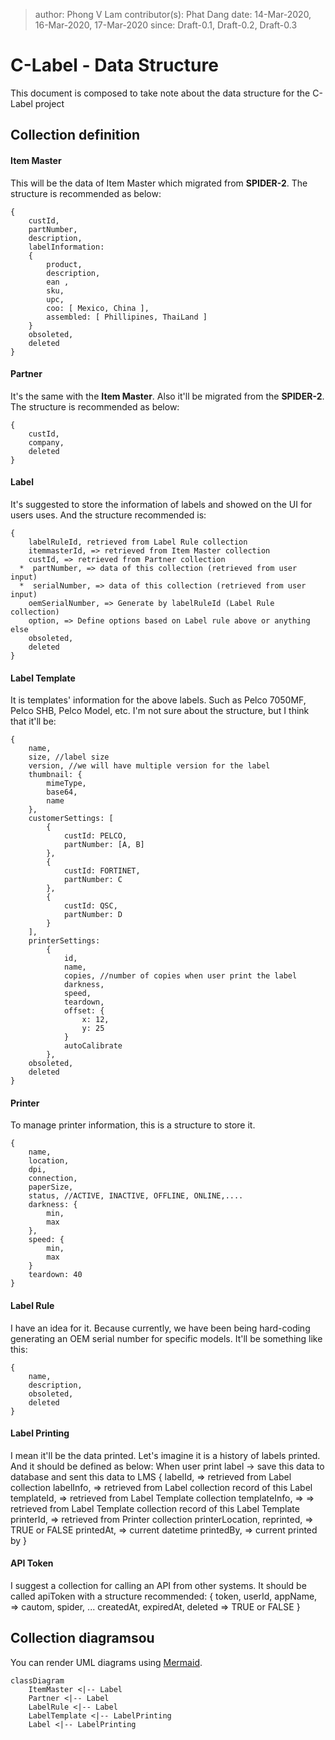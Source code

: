 > author: Phong V Lam
> contributor(s): Phat Dang
> date: 14-Mar-2020, 16-Mar-2020, 17-Mar-2020
> since: Draft-0.1, Draft-0.2, Draft-0.3

# C-Label - Data Structure

This document is composed to take note about the data structure for the C-Label project


## Collection definition
#### Item Master
This will be the data of Item Master which migrated from **SPIDER-2**.
The structure is recommended as below:

    {
		custId,
	    partNumber,
	    description,
	    labelInformation: 
	    {
			product,
			description,
			ean ,
			sku, 
			upc, 
			coo: [ Mexico, China ],
			assembled: [ Phillipines, ThaiLand ]
		}
		obsoleted,
		deleted
    }

#### Partner
It's the same with the **Item Master**. Also it'll be migrated from the **SPIDER-2**.
The structure is recommended as below:

    {
		custId,
		company,
		deleted
	}

#### Label
It's suggested to store the information of labels and showed on the UI for users uses. And the structure recommended is:

    {
	    labelRuleId, retrieved from Label Rule collection
	    itemmasterId, => retrieved from Item Master collection
	    custId, => retrieved from Partner collection
	  *  partNumber, => data of this collection (retrieved from user input)
	  *  serialNumber, => data of this collection (retrieved from user input)
	    oemSerialNumber, => Generate by labelRuleId (Label Rule collection)
		option, => Define options based on Label rule above or anything else
	    obsoleted,
	    deleted
    }

#### Label Template
It is templates' information for the above labels. Such as Pelco 7050MF, Pelco SHB, Pelco Model, etc.
I'm not sure about the structure, but I think that it'll be:

    {
	    name,
		size, //label size
		version, //we will have multiple version for the label 
		thumbnail: {
			mimeType,
			base64,
			name
		},
		customerSettings: [
			{
				custId: PELCO, 
				partNumber: [A, B]
			},
			{
				custId: FORTINET,
				partNumber: C
			},
			{
				custId: QSC,
				partNumber: D
			}
		],
		printerSettings: 
			{
				id,
				name,
				copies, //number of copies when user print the label
				darkness,
				speed,
				teardown,
				offset: {
					x: 12,
					y: 25
				}
				autoCalibrate 
			},
		obsoleted,
		deleted
    }

#### Printer
To manage printer information, this is a structure to store it.

	{
		name,
		location,
		dpi,
		connection,
		paperSize,
		status, //ACTIVE, INACTIVE, OFFLINE, ONLINE,....
		darkness: {
			min,
			max
		},
		speed: {
			min,
			max
		}
		teardown: 40
	}

#### Label Rule
I have an idea for it. Because currently, we have been being hard-coding generating an OEM serial number for specific models.
It'll be something like this:

    {
	    name,
	    description,
	    obsoleted,
	    deleted
    }

#### Label Printing
I mean it'll be the data printed. Let's imagine it is a history of labels printed. And it should be defined as below:
When user print label -> save this data to database and sent this data to LMS
    {
	    labelId, => retrieved from Label collection
	    labelInfo, => retrieved from Label collection record of this Label
	    templateId, => retrieved from Label Template collection
	    templateInfo, => => retrieved from Label Template collection record of this Label Template
	    printerId,  => retrieved from Printer collection
		printerLocation,
		reprinted, => TRUE or FALSE
	    printedAt, => current datetime
	    printedBy, => current printed by
    }

#### API Token
I suggest a collection for calling an API from other systems. It should be called apiToken with a structure recommended:
{
	token,
	userId,
	appName, => cautom, spider, ...
	createdAt,
	expiredAt,
	deleted => TRUE or FALSE
}

## Collection diagramsou

You can render UML diagrams using [Mermaid](https://mermaidjs.github.io/).
```mermaid
classDiagram
	ItemMaster <|-- Label
	Partner <|-- Label
	LabelRule <|-- Label
	LabelTemplate <|-- LabelPrinting
	Label <|-- LabelPrinting
```